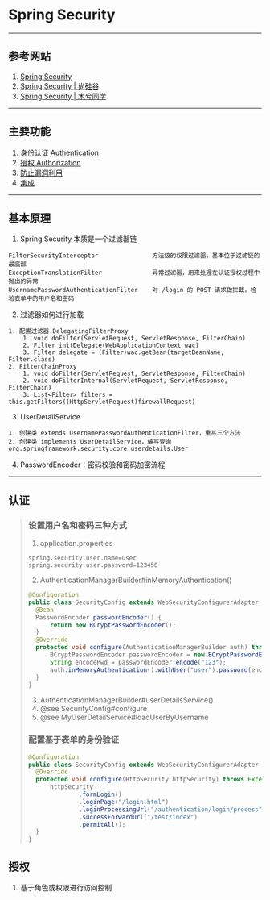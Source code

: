 # Spring Security

---
## 参考网站
1. [Spring Security](https://spring.io/projects/spring-security)
2. [Spring Security | 尚硅谷](https://www.bilibili.com/video/BV15a411A7kP?p=1)
3. [Spring Security | 木兮同学](https://blog.csdn.net/qq_36221788/category_11009647.html)
---
## 主要功能
1. [身份认证 Authentication](https://docs.spring.io/spring-security/reference/servlet/authentication/index.html)
2. [授权 Authorization](https://docs.spring.io/spring-security/reference/servlet/authorization/index.html)
3. [防止漏洞利用](https://docs.spring.io/spring-security/reference/servlet/exploits/index.html)
4. [集成](https://docs.spring.io/spring-security/reference/servlet/integrations/index.html)
---
## 基本原理
1. Spring Security 本质是一个过滤器链
```
FilterSecurityInterceptor               方法级的权限过滤器，基本位于过滤链的最底部
ExceptionTranslationFilter              异常过滤器，用来处理在认证授权过程中抛出的异常
UsernamePasswordAuthenticationFilter    对 /login 的 POST 请求做拦截，检验表单中的用户名和密码
```
2. 过滤器如何进行加载
```
1. 配置过滤器 DelegatingFilterProxy
    1. void doFilter(ServletRequest, ServletResponse, FilterChain)
    2. Filter initDelegate(WebApplicationContext wac)
    3. Filter delegate = (Filter)wac.getBean(targetBeanName, Filter.class)
2. FilterChainProxy
    1. void doFilter(ServletRequest, ServletResponse, FilterChain)
    2. void doFilterInternal(ServletRequest, ServletResponse, FilterChain)
    3. List<Filter> filters = this.getFilters((HttpServletRequest)firewallRequest)
`````
3. UserDetailService
```
1. 创建类 extends UsernamePasswordAuthenticationFilter，重写三个方法
2. 创建类 implements UserDetailService，编写查询 org.springframework.security.core.userdetails.User
```
4. PasswordEncoder：密码校验和密码加密流程
---
## 认证
>### 设置用户名和密码三种方式
>1. application.properties
>```
>spring.security.user.name=user
>spring.security.user.password=123456
>```
>2. AuthenticationManagerBuilder#inMemoryAuthentication()
>```java
>@Configuration
>public class SecurityConfig extends WebSecurityConfigurerAdapter {
>   @Bean
>   PasswordEncoder passwordEncoder() {
>       return new BCryptPasswordEncoder();
>   }
>   @Override
>   protected void configure(AuthenticationManagerBuilder auth) throws Exception {
>       BCryptPasswordEncoder passwordEncoder = new BCryptPasswordEncoder();
>       String encodePwd = passwordEncoder.encode("123");
>       auth.inMemoryAuthentication().withUser("user").password(encodePwd).roles("admin");
>   }
>}
>```
>3. AuthenticationManagerBuilder#userDetailsService()
>   1. @see SecurityConfig#configure
>   2. @see MyUserDetailService#loadUserByUsername
>### 配置基于表单的身份验证
>```java
>@Configuration
>public class SecurityConfig extends WebSecurityConfigurerAdapter {
>   @Override
>   protected void configure(HttpSecurity httpSecurity) throws Exception {
>       httpSecurity
>               .formLogin()
>               .loginPage("/login.html")
>               .loginProcessingUrl("/authentication/login/process")
>               .successForwardUrl("/test/index")
>               .permitAll();
>   }
>}
>```
## 授权
1. 基于角色或权限进行访问控制